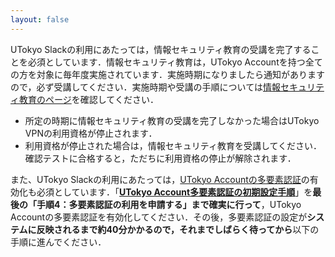 ```yaml
---
layout: false
---
```


UTokyo Slackの利用にあたっては，情報セキュリティ教育の受講を完了することを必須としています．情報セキュリティ教育は，UTokyo Accountを持つ全ての方を対象に毎年度実施されています．実施時期になりましたら通知がありますので，必ず受講してください．実施時期や受講の手順については[情報セキュリティ教育のページ](https://univtokyo.sharepoint.com/sites/Security/SitePages/Information_Security_Education.aspx)を確認してください．
- 所定の時期に情報セキュリティ教育の受講を完了しなかった場合はUTokyo VPNの利用資格が停止されます．
- 利用資格が停止された場合は，情報セキュリティ教育を受講してください．確認テストに合格すると，ただちに利用資格の停止が解除されます．

また、UTokyo Slackの利用にあたっては，[UTokyo Accountの多要素認証](/utokyo_account/mfa/)の有効化も必須としています．「**[UTokyo Account多要素認証の初期設定手順](/utokyo_account/mfa/initial)**」を**最後の「手順4：多要素認証の利用を申請する」まで確実に行って**，UTokyo Accountの多要素認証を有効化してください．その後，多要素認証の設定が**システムに反映されるまで約40分かかるので，それまでしばらく待ってから**以下の手順に進んでください．
